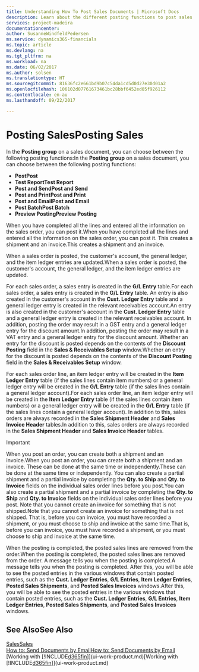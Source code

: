 ```yaml
---
title: Understanding How To Post Sales Documents | Microsoft Docs
description: Learn about the different posting functions to post sales documents.
services: project-madeira
documentationcenter: 
author: SusanneWindfeldPedersen
ms.service: dynamics365-financials
ms.topic: article
ms.devlang: na
ms.tgt_pltfrm: na
ms.workload: na
ms.date: 06/02/2017
ms.author: solsen
ms.translationtype: HT
ms.sourcegitcommit: 81636fc2e661bd9b07c54da1cd5d0d27e30d01a2
ms.openlocfilehash: 106102d07761673461bc28bbf6452ed05f926112
ms.contentlocale: en-au
ms.lasthandoff: 09/22/2017

---
```

# <a name="posting-sales"></a><span data-ttu-id="f5d9f-103">Posting Sales</span><span class="sxs-lookup"><span data-stu-id="f5d9f-103">Posting Sales</span></span>
<span data-ttu-id="f5d9f-104">In the **Posting group** on a sales document, you can choose between the following posting functions:</span><span class="sxs-lookup"><span data-stu-id="f5d9f-104">In the **Posting group** on a sales document, you can choose between the following posting functions:</span></span>

* <span data-ttu-id="f5d9f-105">**Post**</span><span class="sxs-lookup"><span data-stu-id="f5d9f-105">**Post**</span></span>
* <span data-ttu-id="f5d9f-106">**Test Report**</span><span class="sxs-lookup"><span data-stu-id="f5d9f-106">**Test Report**</span></span>
* <span data-ttu-id="f5d9f-107">**Post and Send**</span><span class="sxs-lookup"><span data-stu-id="f5d9f-107">**Post and Send**</span></span>
* <span data-ttu-id="f5d9f-108">**Post and Print**</span><span class="sxs-lookup"><span data-stu-id="f5d9f-108">**Post and Print**</span></span>
* <span data-ttu-id="f5d9f-109">**Post and Email**</span><span class="sxs-lookup"><span data-stu-id="f5d9f-109">**Post and Email**</span></span>
* <span data-ttu-id="f5d9f-110">**Post Batch**</span><span class="sxs-lookup"><span data-stu-id="f5d9f-110">**Post Batch**</span></span>
* <span data-ttu-id="f5d9f-111">**Preview Posting**</span><span class="sxs-lookup"><span data-stu-id="f5d9f-111">**Preview Posting**</span></span>

<span data-ttu-id="f5d9f-112">When you have completed all the lines and entered all the information on the sales order, you can post it.</span><span class="sxs-lookup"><span data-stu-id="f5d9f-112">When you have completed all the lines and entered all the information on the sales order, you can post it.</span></span> <span data-ttu-id="f5d9f-113">This creates a shipment and an invoice.</span><span class="sxs-lookup"><span data-stu-id="f5d9f-113">This creates a shipment and an invoice.</span></span>

<span data-ttu-id="f5d9f-114">When a sales order is posted, the customer's account, the general ledger, and the item ledger entries are updated.</span><span class="sxs-lookup"><span data-stu-id="f5d9f-114">When a sales order is posted, the customer's account, the general ledger, and the item ledger entries are updated.</span></span>

<span data-ttu-id="f5d9f-115">For each sales order, a sales entry is created in the **G/L Entry** table.</span><span class="sxs-lookup"><span data-stu-id="f5d9f-115">For each sales order, a sales entry is created in the **G/L Entry** table.</span></span> <span data-ttu-id="f5d9f-116">An entry is also created in the customer's account in the **Cust. Ledger Entry** table and a general ledger entry is created in the relevant receivables account.</span><span class="sxs-lookup"><span data-stu-id="f5d9f-116">An entry is also created in the customer's account in the **Cust. Ledger Entry** table and a general ledger entry is created in the relevant receivables account.</span></span> <span data-ttu-id="f5d9f-117">In addition, posting the order may result in a GST entry and a general ledger entry for the discount amount.</span><span class="sxs-lookup"><span data-stu-id="f5d9f-117">In addition, posting the order may result in a VAT entry and a general ledger entry for the discount amount.</span></span> <span data-ttu-id="f5d9f-118">Whether an entry for the discount is posted depends on the contents of the **Discount Posting** field in the **Sales & Receivables Setup** window.</span><span class="sxs-lookup"><span data-stu-id="f5d9f-118">Whether an entry for the discount is posted depends on the contents of the **Discount Posting** field in the **Sales & Receivables Setup** window.</span></span>

<span data-ttu-id="f5d9f-119">For each sales order line, an item ledger entry will be created in the **Item Ledger Entry** table (if the sales lines contain item numbers) or a general ledger entry will be created in the **G/L Entry** table (if the sales lines contain a general ledger account).</span><span class="sxs-lookup"><span data-stu-id="f5d9f-119">For each sales order line, an item ledger entry will be created in the **Item Ledger Entry** table (if the sales lines contain item numbers) or a general ledger entry will be created in the **G/L Entry** table (if the sales lines contain a general ledger account).</span></span> <span data-ttu-id="f5d9f-120">In addition to this, sales orders are always recorded in the **Sales Shipment Header** and **Sales Invoice Header** tables.</span><span class="sxs-lookup"><span data-stu-id="f5d9f-120">In addition to this, sales orders are always recorded in the **Sales Shipment Header** and **Sales Invoice Header** tables.</span></span>

> [!IMPORTANT]  
>   <span data-ttu-id="f5d9f-121">When you post an order, you can create both a shipment and an invoice.</span><span class="sxs-lookup"><span data-stu-id="f5d9f-121">When you post an order, you can create both a shipment and an invoice.</span></span> <span data-ttu-id="f5d9f-122">These can be done at the same time or independently.</span><span class="sxs-lookup"><span data-stu-id="f5d9f-122">These can be done at the same time or independently.</span></span> <span data-ttu-id="f5d9f-123">You can also create a partial shipment and a partial invoice by completing the **Qty. to Ship** and **Qty. to Invoice** fields on the individual sales order lines before you post.</span><span class="sxs-lookup"><span data-stu-id="f5d9f-123">You can also create a partial shipment and a partial invoice by completing the **Qty. to Ship** and **Qty. to Invoice** fields on the individual sales order lines before you post.</span></span> <span data-ttu-id="f5d9f-124">Note that you cannot create an invoice for something that is not shipped.</span><span class="sxs-lookup"><span data-stu-id="f5d9f-124">Note that you cannot create an invoice for something that is not shipped.</span></span> <span data-ttu-id="f5d9f-125">That is, before you can invoice, you must have recorded a shipment, or you must choose to ship and invoice at the same time.</span><span class="sxs-lookup"><span data-stu-id="f5d9f-125">That is, before you can invoice, you must have recorded a shipment, or you must choose to ship and invoice at the same time.</span></span>

<span data-ttu-id="f5d9f-126">When the posting is completed, the posted sales lines are removed from the order.</span><span class="sxs-lookup"><span data-stu-id="f5d9f-126">When the posting is completed, the posted sales lines are removed from the order.</span></span> <span data-ttu-id="f5d9f-127">A message tells you when the posting is completed.</span><span class="sxs-lookup"><span data-stu-id="f5d9f-127">A message tells you when the posting is completed.</span></span> <span data-ttu-id="f5d9f-128">After this, you will be able to see the posted entries in the various windows that contain posted entries, such as the **Cust. Ledger Entries**, **G/L Entries**, **Item Ledger Entries**, **Posted Sales Shipments**, and **Posted Sales Invoices** windows.</span><span class="sxs-lookup"><span data-stu-id="f5d9f-128">After this, you will be able to see the posted entries in the various windows that contain posted entries, such as the **Cust. Ledger Entries**, **G/L Entries**, **Item Ledger Entries**, **Posted Sales Shipments**, and **Posted Sales Invoices** windows.</span></span>

## <a name="see-also"></a><span data-ttu-id="f5d9f-129">See Also</span><span class="sxs-lookup"><span data-stu-id="f5d9f-129">See Also</span></span>
[<span data-ttu-id="f5d9f-130">Sales</span><span class="sxs-lookup"><span data-stu-id="f5d9f-130">Sales</span></span>](sales-manage-sales.md)  
[<span data-ttu-id="f5d9f-131">How to: Send Documents by Email</span><span class="sxs-lookup"><span data-stu-id="f5d9f-131">How to: Send Documents by Email</span></span>](ui-how-send-documents-email.md)  
<span data-ttu-id="f5d9f-132">[Working with [!INCLUDE[d365fin](includes/d365fin_md.md)]](ui-work-product.md)</span><span class="sxs-lookup"><span data-stu-id="f5d9f-132">[Working with [!INCLUDE[d365fin](includes/d365fin_md.md)]](ui-work-product.md)</span></span>


